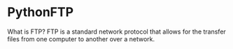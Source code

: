 # PythonFTP
What is FTP? FTP is a standard network protocol that allows for the transfer files from one computer to another over a network.
